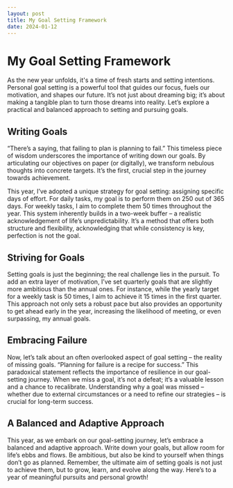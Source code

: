 ```yaml
---
layout: post
title: My Goal Setting Framework
date: 2024-01-12
---
```


# My Goal Setting Framework

As the new year unfolds, it's a time of fresh starts and setting intentions. Personal goal setting is a powerful tool that guides our focus, fuels our motivation, and shapes our future. It’s not just about dreaming big; it’s about making a tangible plan to turn those dreams into reality. Let’s explore a practical and balanced approach to setting and pursuing goals.

## Writing Goals

“There’s a saying, that failing to plan is planning to fail.” This timeless piece of wisdom underscores the importance of writing down our goals. By articulating our objectives on paper (or digitally), we transform nebulous thoughts into concrete targets. It’s the first, crucial step in the journey towards achievement.

This year, I’ve adopted a unique strategy for goal setting: assigning specific days of effort. For daily tasks, my goal is to perform them on 250 out of 365 days. For weekly tasks, I aim to complete them 50 times throughout the year. This system inherently builds in a two-week buffer – a realistic acknowledgement of life’s unpredictability. It’s a method that offers both structure and flexibility, acknowledging that while consistency is key, perfection is not the goal.

## Striving for Goals

Setting goals is just the beginning; the real challenge lies in the pursuit. To add an extra layer of motivation, I’ve set quarterly goals that are slightly more ambitious than the annual ones. For instance, while the yearly target for a weekly task is 50 times, I aim to achieve it 15 times in the first quarter. This approach not only sets a robust pace but also provides an opportunity to get ahead early in the year, increasing the likelihood of meeting, or even surpassing, my annual goals.

## Embracing Failure

Now, let’s talk about an often overlooked aspect of goal setting – the reality of missing goals. “Planning for failure is a recipe for success.” This paradoxical statement reflects the importance of resilience in our goal-setting journey. When we miss a goal, it’s not a defeat; it’s a valuable lesson and a chance to recalibrate. Understanding why a goal was missed – whether due to external circumstances or a need to refine our strategies – is crucial for long-term success.

## A Balanced and Adaptive Approach

This year, as we embark on our goal-setting journey, let’s embrace a balanced and adaptive approach. Write down your goals, but allow room for life’s ebbs and flows. Be ambitious, but also be kind to yourself when things don’t go as planned. Remember, the ultimate aim of setting goals is not just to achieve them, but to grow, learn, and evolve along the way. Here’s to a year of meaningful pursuits and personal growth!
